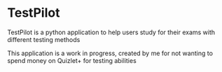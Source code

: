 # TestPilot
TestPilot is a python application to help users study for their exams with different testing methods

This application is a work in progress, created by me for not wanting to spend money on Quizlet+ for testing abilities
